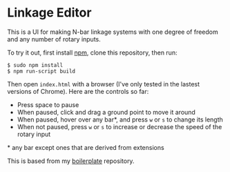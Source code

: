 # Linkage Editor
This is a UI for making N-bar linkage systems with one degree of freedom and any number of rotary inputs.

To try it out, first install [npm](https://www.npmjs.com/), clone this repository, then run:

```
$ sudo npm install
$ npm run-script build
```

Then open `index.html` with a browser (I've only tested in the lastest versions of Chrome). Here are the controls so far:
* Press space to pause
* When paused, click and drag a ground point to move it around
* When paused, hover over any bar*, and press `w` or `s` to change its length
* When not paused, press `w` or `s` to increase or decrease the speed of the rotary input

\* any bar except ones that are derived from extensions

This is based from my [boilerplate](https://github.com/robz/boilerplate) repository.
